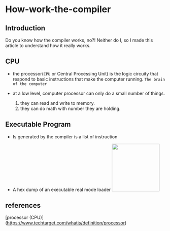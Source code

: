 # How-work-the-compiler

## Introduction
Do you know how the compiler works, no?! Neither do I, so I made this article to understand how it really works.

## CPU
* the processor(`CPU` or Central Processing Unit) is the logic circuity that respond to basic instructions that make the computer running. `The brain of the computer`

* at a low level, computer processor can only do a small number of things.
  1. they can read and write to memory.
  2. they can do math with number they are holding.

## Executable Program
* Is generated by the compiler is a list of instruction

* A hex dump of an executable real mode loader
   <img src="https://upload.wikimedia.org/wikipedia/commons/2/29/Binary_executable_file2.png" width="150">
## references

[processor (CPU)] (https://www.techtarget.com/whatis/definition/processor)
